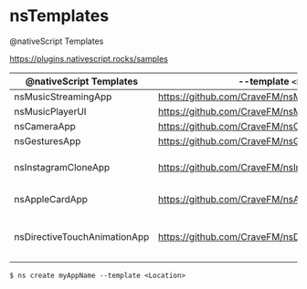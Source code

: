 # nsTemplates

@nativeScript Templates

https://plugins.nativescript.rocks/samples


| @nativeScript Templates | --template `<Location>`                        | Version   | Particularity |
|-------------------------|------------------------------------------------|-----------|---------------|
| nsMusicStreamingApp     | https://github.com/CraveFM/nsMusicStreamingApp | {N} 7.0 | |
| nsMusicPlayerUI         | https://github.com/CraveFM/nsMusicPlayerUI     | {N} 7.0 | |
| nsCameraApp             | https://github.com/CraveFM/nsCameraApp         | {N} 7.0 | |
| nsGesturesApp           | https://github.com/CraveFM/nsGesturesApp       | {N} 7.1 | |
| nsInstagramCloneApp     | https://github.com/CraveFM/nsInstagramCloneApp | {N} 7.0 | Uses local [{N} file-system](https://docs.nativescript.org/ns-framework-modules/file-system) |
| nsAppleCardApp          | https://github.com/CraveFM/nsAppleCardApp      | {N} 7.1 | [Animation](https://docs.nativescript.org/ui/animation-code) and [sass](https://docs.nativescript.org/ui/theme#sass-usage) |
| nsDirectiveTouchAnimationApp | https://github.com/CraveFM/nsDirectiveTouchAnimationApp | {N} 8.1 | Structural, Attribute [Directives](https://docs.nativescript.org/angular/ui/ng-components/ng-directives) and [Pipes](https://docs.nativescript.org/core-concepts/angular-data-binding#data-converters)| 


```
$ ns create myAppName --template <Location>
```



